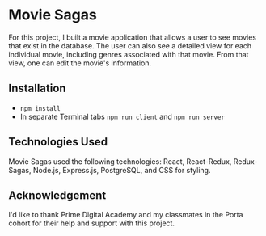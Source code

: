# Movie Sagas
For this project, I built a movie application that allows a user to see movies that exist in the database. The user can also see a detailed view for each individual movie, including genres associated with that movie. From that view, one can edit the movie's information.

## Installation
* `npm install`
* In separate Terminal tabs `npm run client` and `npm run server`

## Technologies Used
Movie Sagas used the following technologies: React, React-Redux, Redux-Sagas, Node.js, Express.js, PostgreSQL, and CSS for styling.

## Acknowledgement
I'd like to thank Prime Digital Academy and my classmates in the Porta cohort for their help and support with this project.